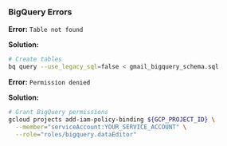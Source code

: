 ### BigQuery Errors

**Error:** `Table not found`

**Solution:**

```bash
# Create tables
bq query --use_legacy_sql=false < gmail_bigquery_schema.sql
```

**Error:** `Permission denied`

**Solution:**

```bash
# Grant BigQuery permissions
gcloud projects add-iam-policy-binding ${GCP_PROJECT_ID} \
  --member="serviceAccount:YOUR_SERVICE_ACCOUNT" \
  --role="roles/bigquery.dataEditor"
```

